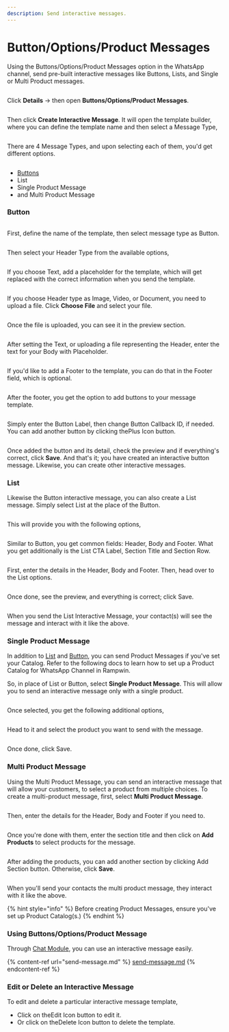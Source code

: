 ```yaml
---
description: Send interactive messages.
---
```


# Button/Options/Product Messages

Using the Buttons/Options/Product Messages option in the WhatsApp channel, send pre-built interactive messages like Buttons, Lists, and Single or Multi Product messages.

<figure><img src="https://files.gitbook.com/v0/b/gitbook-x-prod.appspot.com/o/spaces%2FhElFPtMZjXYjDDMBT5q2%2Fuploads%2Fzr2QhRVqpdCq6JwUm9t8%2FAccessing%20Buttons%20and%20Options%20and%20Product%20Messages.gif?alt=media&#x26;token=031ccad1-d17f-4807-ab94-3c4987511637" alt=""><figcaption></figcaption></figure>

Click **Details** → then open **Buttons/Options/Product Messages**.

<figure><img src="https://files.gitbook.com/v0/b/gitbook-x-prod.appspot.com/o/spaces%2FhElFPtMZjXYjDDMBT5q2%2Fuploads%2F3e9Ru6nkGMV8MPmDMGip%2FCreate%20Interactive%20Message%20Button.png?alt=media&#x26;token=dd6dd086-c800-4575-a729-34f7518f145a" alt=""><figcaption></figcaption></figure>

Then click **Create Interactive Message**. It will open the template builder, where you can define the template name and then select a Message Type,

<figure><img src="https://files.gitbook.com/v0/b/gitbook-x-prod.appspot.com/o/spaces%2FhElFPtMZjXYjDDMBT5q2%2Fuploads%2F0AP5FezeocqzqePWtM4K%2FCreate%20Interactive%20Message%20Template%20Builder.png?alt=media&#x26;token=9b47e2dc-3b2f-4580-8e46-59dd1729a229" alt=""><figcaption></figcaption></figure>

There are 4 Message Types, and upon selecting each of them, you'd get different options.

<figure><img src="https://files.gitbook.com/v0/b/gitbook-x-prod.appspot.com/o/spaces%2FhElFPtMZjXYjDDMBT5q2%2Fuploads%2FGTg4GY5x9JZzXf5qQpeK%2FTemplate%20Message%20Type%20Builder.png?alt=media&#x26;token=d03be59e-3805-47db-9006-1c4935c08862" alt=""><figcaption></figcaption></figure>

* [Buttons](button-options-product-messages.md#button)
* List
* Single Product Message
* and Multi Product Message

### Button

<figure><img src="https://files.gitbook.com/v0/b/gitbook-x-prod.appspot.com/o/spaces%2FhElFPtMZjXYjDDMBT5q2%2Fuploads%2F5yOHkszxvd5Z2eh22NOY%2FSelecting%20Button%20Message%20Type%20for%20Interactive%20Messages.png?alt=media&#x26;token=85bb0164-3fcc-4e1e-b301-9f294d2eaf1d" alt=""><figcaption></figcaption></figure>

First, define the name of the template, then select message type as Button.

<figure><img src="https://files.gitbook.com/v0/b/gitbook-x-prod.appspot.com/o/spaces%2FhElFPtMZjXYjDDMBT5q2%2Fuploads%2F6ZCJlTJx89vfksrIJmxu%2FInteractive%20Message%20Header%20Type.png?alt=media&#x26;token=ed6cddec-34ba-4a61-bbfb-1a861e7a8826" alt=""><figcaption></figcaption></figure>

Then select your Header Type from the available options,

<figure><img src="https://files.gitbook.com/v0/b/gitbook-x-prod.appspot.com/o/spaces%2FhElFPtMZjXYjDDMBT5q2%2Fuploads%2FX2cggRBMKxrLxrJh3OsI%2FSelecting%20header%20type%20for%20the%20interactive%20message.gif?alt=media&#x26;token=0c9585fb-0ba7-41cf-8080-ac635f92d374" alt=""><figcaption></figcaption></figure>

If you choose Text, add a placeholder for the template, which will get replaced with the correct information when you send the template.

<figure><img src="https://files.gitbook.com/v0/b/gitbook-x-prod.appspot.com/o/spaces%2FhElFPtMZjXYjDDMBT5q2%2Fuploads%2FZ46sHa0KI5LK5OCyMe1o%2FPlaceholder%20and%20Header%20Text%20for%20Interactive%20Message.png?alt=media&#x26;token=4d52dbfb-474c-4def-9596-dee1cc5e3e5a" alt=""><figcaption></figcaption></figure>

If you choose Header type as Image, Video, or Document, you need to upload a file. Click **Choose File** and select your file.

<figure><img src="https://files.gitbook.com/v0/b/gitbook-x-prod.appspot.com/o/spaces%2FhElFPtMZjXYjDDMBT5q2%2Fuploads%2FgtBa125BGWFm1pH416GN%2FImage%20Interactive%20Message%20Header%20Type.png?alt=media&#x26;token=ccdd5c0c-4187-407a-ad25-6f6a495c4c5b" alt=""><figcaption></figcaption></figure>

Once the file is uploaded, you can see it in the preview section.

<figure><img src="https://files.gitbook.com/v0/b/gitbook-x-prod.appspot.com/o/spaces%2FhElFPtMZjXYjDDMBT5q2%2Fuploads%2FXhOed8WOnaujsGnbcsCg%2FImage%20Header%20Preview.png?alt=media&#x26;token=de3008b6-ec52-4e4b-9d01-a53ec8f736b6" alt=""><figcaption></figcaption></figure>

After setting the Text, or uploading a file representing the Header, enter the text for your Body with Placeholder.

<figure><img src="https://files.gitbook.com/v0/b/gitbook-x-prod.appspot.com/o/spaces%2FhElFPtMZjXYjDDMBT5q2%2Fuploads%2FudZigr5b6a75PRnergnD%2FBody%20Text%20for%20the%20Interactive%20Message.png?alt=media&#x26;token=bc4245e7-df40-4f88-8b91-b5397968ea84" alt=""><figcaption></figcaption></figure>

If you'd like to add a Footer to the template, you can do that in the Footer field, which is optional.

<figure><img src="https://files.gitbook.com/v0/b/gitbook-x-prod.appspot.com/o/spaces%2FhElFPtMZjXYjDDMBT5q2%2Fuploads%2FwtFymZOHiJ04wHDAgTCY%2FFooter%20in%20the%20Buttons%2C%20Options%2C%20and%20Product%20Messages%20RUM%20Work.png?alt=media&#x26;token=06a9383f-5c3d-4bbc-926f-663126f2341f" alt=""><figcaption></figcaption></figure>

After the footer, you get the option to add buttons to your message template.

<figure><img src="https://files.gitbook.com/v0/b/gitbook-x-prod.appspot.com/o/spaces%2FhElFPtMZjXYjDDMBT5q2%2Fuploads%2FFIMc46WfASLLLLjwjb3d%2FInteractive%20Message%20of%20Button.png?alt=media&#x26;token=2e4fd7ae-0bac-4c83-a41c-b51ebdb4be6b" alt=""><figcaption></figcaption></figure>

Simply enter the Button Label, then change Button Callback ID, if needed. You can add another button by clicking the<img src="https://files.gitbook.com/v0/b/gitbook-x-prod.appspot.com/o/spaces%2FhElFPtMZjXYjDDMBT5q2%2Fuploads%2F1WNM2opBmG6WLkD1GbcH%2FPlus%20button%20for%20Filters.png?alt=media&#x26;token=fc82bbfa-b811-4196-941e-a41568050bee" alt="" data-size="line">Plus Icon button.

<figure><img src="https://files.gitbook.com/v0/b/gitbook-x-prod.appspot.com/o/spaces%2FhElFPtMZjXYjDDMBT5q2%2Fuploads%2F51yJqpj7zBHg5MaG4tL7%2FSaving%20an%20interactive%20message.png?alt=media&#x26;token=6b5a33aa-c8ae-4b89-9da0-2d7b38260337" alt=""><figcaption></figcaption></figure>

Once added the button and its detail, check the preview and if everything's correct, click **Save**. And that's it; you have created an interactive button message. Likewise, you can create other interactive messages.

### List

Likewise the Button interactive message, you can also create a List message. Simply select List at the place of the Button.

<figure><img src="https://files.gitbook.com/v0/b/gitbook-x-prod.appspot.com/o/spaces%2FhElFPtMZjXYjDDMBT5q2%2Fuploads%2F6LCB4rWtYRXeCXpANIKT%2FSelecting%20List%20Option.png?alt=media&#x26;token=53f7fab5-2764-427e-96c9-48577588195e" alt=""><figcaption></figcaption></figure>

This will provide you with the following options,

<figure><img src="https://files.gitbook.com/v0/b/gitbook-x-prod.appspot.com/o/spaces%2FhElFPtMZjXYjDDMBT5q2%2Fuploads%2FKUhGZD2hKV8O06BFIO8C%2FList%20Options%20All.png?alt=media&#x26;token=e2c03236-d395-450d-9a39-aa501b048fe4" alt=""><figcaption></figcaption></figure>

Similar to Button, you get common fields: Header, Body and Footer. What you get additionally is the List CTA Label, Section Title and Section Row.

<figure><img src="https://files.gitbook.com/v0/b/gitbook-x-prod.appspot.com/o/spaces%2FhElFPtMZjXYjDDMBT5q2%2Fuploads%2FRCGcwERDGmfXruLgAFa1%2FList%20Options.png?alt=media&#x26;token=f27dc2c9-f6aa-452d-b647-c37da2f09b62" alt=""><figcaption></figcaption></figure>

First, enter the details in the Header, Body and Footer. Then, head over to the List options.

<figure><img src="https://files.gitbook.com/v0/b/gitbook-x-prod.appspot.com/o/spaces%2FhElFPtMZjXYjDDMBT5q2%2Fuploads%2F64kHD0FuWvPqzVwmE9Y6%2FDetailing%20List%20Options%20for%20the%20Interactive%20Messages.png?alt=media&#x26;token=6f80fe3b-6688-4e1f-a3a3-07b6b7c74408" alt=""><figcaption></figcaption></figure>

Once done, see the preview, and everything is correct; click Save.

<figure><img src="https://files.gitbook.com/v0/b/gitbook-x-prod.appspot.com/o/spaces%2FhElFPtMZjXYjDDMBT5q2%2Fuploads%2FxIhQbTv3lV4fFlhnbmhW%2FList%20Interactive%20Option%20Use.gif?alt=media&#x26;token=01f688b4-7e34-4794-b88b-58a97bc0475f" alt=""><figcaption></figcaption></figure>

When you send the List Interactive Message, your contact(s) will see the message and interact with it like the above.

### Single Product Message

In addition to [List](button-options-product-messages.md#list) and [Button](button-options-product-messages.md#button), you can send Product Messages if you've set your Catalog. Refer to the following docs to learn how to set up a Product Catalog for WhatsApp Channel in Rampwin.

So, in place of List or Button, select **Single Product Message**. This will allow you to send an interactive message only with a single product.

<figure><img src="https://files.gitbook.com/v0/b/gitbook-x-prod.appspot.com/o/spaces%2FhElFPtMZjXYjDDMBT5q2%2Fuploads%2FecNRdpKV7WeXGQx3vLy6%2FSingle%20Product%20Message%20Interactive%20Option.png?alt=media&#x26;token=d5f4b075-ebc8-4d88-9cbf-fc7f64ec2008" alt=""><figcaption></figcaption></figure>

Once selected, you get the following additional options,

<figure><img src="https://files.gitbook.com/v0/b/gitbook-x-prod.appspot.com/o/spaces%2FhElFPtMZjXYjDDMBT5q2%2Fuploads%2FXJWOPLRNetiRcbs6QCFX%2FSingle%20Product%20Message%20Interactive%20Options.png?alt=media&#x26;token=f86af539-d86c-4670-9f94-64256b8477ed" alt=""><figcaption></figcaption></figure>

Head to it and select the product you want to send with the message.

<figure><img src="https://files.gitbook.com/v0/b/gitbook-x-prod.appspot.com/o/spaces%2FhElFPtMZjXYjDDMBT5q2%2Fuploads%2FLIdQxsekQJWuQq5rphkZ%2FSelecting%20Single%20product%20for%20the%20Interactive%20Message.png?alt=media&#x26;token=007d4730-ab78-4e2d-a666-19a1f19e05db" alt=""><figcaption></figcaption></figure>

Once done, click Save.

### Multi Product Message

Using the Multi Product Message, you can send an interactive message that will allow your customers, to select a product from multiple choices. To create a multi-product message, first, select **Multi Product Message**.

<figure><img src="https://files.gitbook.com/v0/b/gitbook-x-prod.appspot.com/o/spaces%2FhElFPtMZjXYjDDMBT5q2%2Fuploads%2FaAXIbCwdgEtLQrYaGqPk%2FMulti%20Product%20Message%20Option.png?alt=media&#x26;token=b7d79415-c9de-483e-870e-9e4787f59904" alt=""><figcaption></figcaption></figure>

Then, enter the details for the Header, Body and Footer if you need to.

<figure><img src="https://files.gitbook.com/v0/b/gitbook-x-prod.appspot.com/o/spaces%2FhElFPtMZjXYjDDMBT5q2%2Fuploads%2FZPerStAbbrK9l5L48FXJ%2FAdding%20Products%20to%20the%20Multi%20Product%20Message%20Template.gif?alt=media&#x26;token=12ec895e-7fe5-4b19-a055-08bf8b09f7d2" alt=""><figcaption></figcaption></figure>

Once you're done with them, enter the section title and then click on **Add Products** to select products for the message.

<figure><img src="https://files.gitbook.com/v0/b/gitbook-x-prod.appspot.com/o/spaces%2FhElFPtMZjXYjDDMBT5q2%2Fuploads%2FxJihnGbg5hqHp02UhCv3%2FAdded%20Products%20to%20the%20Multi%20Product%20Message.png?alt=media&#x26;token=12a1ded1-d104-4b0d-b69f-8ff0d8bd80b5" alt=""><figcaption></figcaption></figure>

After adding the products, you can add another section by clicking Add Section button. Otherwise, click **Save**.

<figure><img src="https://files.gitbook.com/v0/b/gitbook-x-prod.appspot.com/o/spaces%2FhElFPtMZjXYjDDMBT5q2%2Fuploads%2FE1Ahd39lmj4XzMa9Zqlk%2FUse%20of%20Multi%20Product%20Message.png?alt=media&#x26;token=76c21187-bdbe-4079-92cd-c019b3c40dd2" alt=""><figcaption></figcaption></figure>

When you'll send your contacts the multi product message, they interact with it like the above.

{% hint style="info" %}
Before creating Product Messages, ensure you've set up Product Catalog(s.)
{% endhint %}

### Using Buttons/Options/Product Message

Through [Chat Module](https://github.com/rampwin/rampwin-gitbook-docs/blob/main/broken-reference/README.md), you can use an interactive message easily.

{% content-ref url="send-message.md" %}
[send-message.md](send-message.md)
{% endcontent-ref %}

### Edit or Delete an Interactive Message

To edit and delete a particular interactive message template,

* Click on the<img src="https://files.gitbook.com/v0/b/gitbook-x-prod.appspot.com/o/spaces%2FhElFPtMZjXYjDDMBT5q2%2Fuploads%2FtM0TpJ2uFQAN4Ck2pMsa%2FEdit%20Button%20Blue.png?alt=media&#x26;token=e5fd4863-2e0e-4e4c-9854-bca693646d06" alt="" data-size="line">Edit Icon button to edit it.
* Or click on the<img src="https://files.gitbook.com/v0/b/gitbook-x-prod.appspot.com/o/spaces%2FhElFPtMZjXYjDDMBT5q2%2Fuploads%2F3Of4IVOBkTD6Yfey20F7%2FDelete%20Button.png?alt=media&#x26;token=82c696d8-8f39-4ebd-82c3-f74f28e61d38" alt="" data-size="line">Delete Icon button to delete the template.
